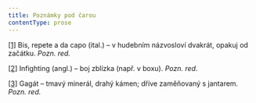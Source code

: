 ```yaml
---
title: Poznámky pod čarou
contentType: prose
---
```


[\[1\]](./resources/undefined) Bis, repete a da capo (ital.) – v hudebním názvosloví dvakrát, opakuj od začátku. _Pozn. red._

[\[2\]](./resources/undefined) Infighting (angl.) – boj zblízka (např. v boxu). _Pozn. red._

[\[3\]](./resources/undefined) Gagát – tmavý minerál, drahý kámen; dříve zaměňovaný s jantarem. _Pozn. red._
